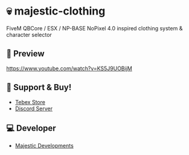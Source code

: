# 💀 majestic-clothing
FiveM  QBCore / ESX / NP-BASE NoPixel 4.0 inspired clothing system & character selector

## 👀 Preview
https://www.youtube.com/watch?v=KS5J9UOBijM


## 🤝 Support & Buy!
- [Tebex Store](https://www.patreon.com/MajesticDevelopment/shop/)
- [Discord Server](https://discord.gg/SbjjtT9WsG)

## 💻 Developer
- [Majestic Developments](https://discord.gg/SbjjtT9WsG)
